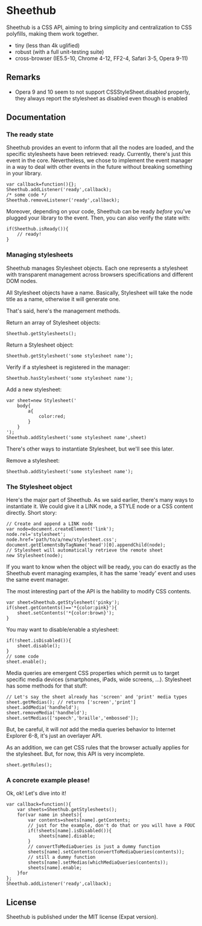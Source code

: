 Sheethub
========

Sheethub is a CSS API, aiming to bring simplicity and centralization to CSS polyfills, making them work together.

- tiny  (less than 4k uglified)
- robust (with a full unit-testing suite)
- cross-browser (IE5.5-10, Chrome 4-12, FF2-4, Safari 3-5, Opera 9-11)

Remarks
-------

- Opera 9 and 10 seem to not support CSSStyleSheet.disabled properly, they always report the stylesheet as disabled even though is enabled


Documentation
-------------

### The ready state

Sheethub provides an event to inform that all the nodes are loaded, and the specific stylesheets have been retrieved: ready. Currently, there's just this event in the core. Nevertheless, we chose to implement the event manager in a way to deal with other events in the future without breaking something in your library.

    var callback=function(){};
    Sheethub.addListener('ready',callback);
    /* some code */
    Sheethub.removeListener('ready',callback);

Moreover, depending on your code, Sheethub can be ready _before_ you've plugged your library to the event. Then, you can also verify the state with:

    if(Sheethub.isReady()){
        // ready!
    }

### Managing stylesheets

Sheethub manages Stylesheet objects. Each one represents a stylesheet with transparent management across browsers specifications and different DOM nodes.

All Stylesheet objects have a name. Basically, Stylesheet will take the node title as a name, otherwise it will generate one.

That's said, here's the management methods. 

Return an array of Stylesheet objects:

    Sheethub.getStylesheets();

Return a Stylesheet object:

    Sheethub.getStylesheet('some stylesheet name');

Verify if a stylesheet is registered in the manager:

    Sheethub.hasStylesheet('some stylesheet name');

Add a new stylesheet:

    var sheet=new Stylesheet('
        body{
            a{
                color:red;
            }
        }
    ');
    Sheethub.addStylesheet('some stylesheet name',sheet)
    
There's other ways to instantiate Stylesheet, but we'll see this later.

Remove a stylesheet:

    Sheethub.addStylesheet('some stylesheet name');

### The Stylesheet object

Here's the major part of Sheethub. As we said earlier, there's many ways to instantiate it. We could give it a LINK node, a STYLE node or a CSS content directly. Short story:

    // Create and append a LINK node
    var node=document.createElement('link');
    node.rel='stylesheet';
    node.href='path/to/a/new/stylesheet.css';
    document.getElementsByTagName('head')[0].appendChild(node);
    // Stylesheet will automatically retrieve the remote sheet
    new Stylesheet(node);

If you want to know when the object will be ready, you can do exactly as the Sheethub event managing examples, it has the same 'ready' event and uses the same event manager.

The most interesting part of the API is the hability to modify CSS contents.

    var sheet=Sheethub.getStylesheet('pinky');
    if(sheet.getContents()=='*{color:pink}'){
        sheet.setContents('*{color:brown}');
    }

You may want to disable/enable a stylesheet:

    if(!sheet.isDisabled()){
        sheet.disable();
    }
    // some code
    sheet.enable();

Media queries are emergent CSS properties which permit us to target specific media devices (smartphones, iPads, wide screens, ...). Stylesheet has some methods for that stuff:

    // Let's say the sheet already has 'screen' and 'print' media types
    sheet.getMedias(); // returns ['screen','print']
    sheet.addMedia('handheld');
    sheet.removeMedia('handheld');
    sheet.setMedias(['speech','braille','embossed']);

But, be careful, it will _not_ add the media queries behavior to Internet Explorer 6-8, it's just an overlayer API.

As an addition, we can get CSS rules that the browser actually applies for the stylesheet. But, for now, this API is very incomplete.

    sheet.getRules();

### A concrete example please!

Ok, ok! Let's dive into it!

    var callback=function(){
        var sheets=Sheethub.getStylesheets();
        for(var name in sheets){
            var contents=sheets[name].getContents;
            // just for the example, don't do that or you will have a FOUC
            if(!sheets[name].isDisabled()){
                sheets[name].disable;
            }
            // convertToMediaQueries is just a dummy function
            sheets[name].setContents(convertToMediaQueries(contents));
            // still a dummy function
            sheets[name].setMedias(whichMediaQueries(contents));
            sheets[name].enable;
        }for
    };
    Sheethub.addListener('ready',callback);

License
-------

Sheethub is published under the MIT license (Expat version).
